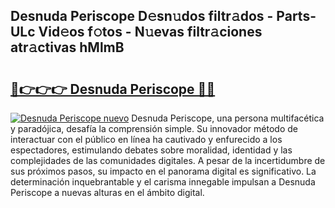 ## Desnuda Periscope D𝚎sn𝚞dos filtr𝚊dos - Parts-ULc Vid𝚎os f𝚘tos - N𝚞evas filtr𝚊ciones atr𝚊ctivas hMlmB

# <h2><a href="http://mb4p2lf.tromn.icu/?c=Desnuda+Periscope">🔗👉👉👉 Desnuda Periscope 🔗🔗</a></h2>

[![Desnuda Periscope nuevo](https://i.imgur.com/pEAQMta.gif)](http://mb4p2lf.tromn.icu/?c=Desnuda+Periscope)
Desnuda Periscope, una persona multifacética y paradójica, desafía la comprensión simple. Su innovador método de interactuar con el público en línea ha cautivado y enfurecido a los espectadores, estimulando debates sobre moralidad, identidad y las complejidades de las comunidades digitales. A pesar de la incertidumbre de sus próximos pasos, su impacto en el panorama digital es significativo. La determinación inquebrantable y el carisma innegable impulsan a Desnuda Periscope a nuevas alturas en el ámbito digital.
